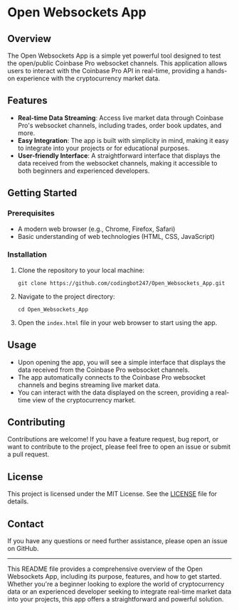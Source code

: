 # Open Websockets App

## Overview

The Open Websockets App is a simple yet powerful tool designed to test the open/public Coinbase Pro websocket channels. This application allows users to interact with the Coinbase Pro API in real-time, providing a hands-on experience with the cryptocurrency market data.

## Features

- **Real-time Data Streaming**: Access live market data through Coinbase Pro's websocket channels, including trades, order book updates, and more.
- **Easy Integration**: The app is built with simplicity in mind, making it easy to integrate into your projects or for educational purposes.
- **User-friendly Interface**: A straightforward interface that displays the data received from the websocket channels, making it accessible to both beginners and experienced developers.

## Getting Started

### Prerequisites

- A modern web browser (e.g., Chrome, Firefox, Safari)
- Basic understanding of web technologies (HTML, CSS, JavaScript)

### Installation

1. Clone the repository to your local machine:
   ```
   git clone https://github.com/codingbot247/Open_Websockets_App.git
   ```
2. Navigate to the project directory:
   ```
   cd Open_Websockets_App
   ```
3. Open the `index.html` file in your web browser to start using the app.

## Usage

- Upon opening the app, you will see a simple interface that displays the data received from the Coinbase Pro websocket channels.
- The app automatically connects to the Coinbase Pro websocket channels and begins streaming live market data.
- You can interact with the data displayed on the screen, providing a real-time view of the cryptocurrency market.

## Contributing

Contributions are welcome! If you have a feature request, bug report, or want to contribute to the project, please feel free to open an issue or submit a pull request.

## License

This project is licensed under the MIT License. See the [LICENSE](LICENSE) file for details.

## Contact

If you have any questions or need further assistance, please open an issue on GitHub.

---

This README file provides a comprehensive overview of the Open Websockets App, including its purpose, features, and how to get started. Whether you're a beginner looking to explore the world of cryptocurrency data or an experienced developer seeking to integrate real-time market data into your projects, this app offers a straightforward and powerful solution.
